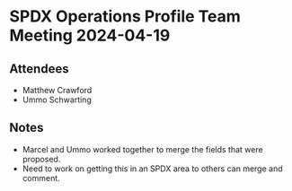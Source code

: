 # SPDX Operations Profile Team Meeting 2024-04-19

## Attendees

* Matthew Crawford
* Ummo Schwarting

## Notes

* Marcel and Ummo worked together to merge the fields that were proposed. 
* Need to work on getting this in an SPDX area to others can merge and comment. 